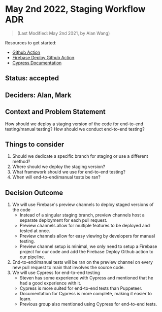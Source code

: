 # May 2nd 2022, Staging Workflow ADR
> (Last Modified: May 2nd 2021, by Alan Wang)

Resources to get started:

- [Github Action](https://github.com/cse112-sp22-group4/Electric-Pomato/blob/main/.github/workflows/staging.yml)
- [Firebase Deploy Github Action](https://github.com/marketplace/actions/deploy-to-firebase-hosting)
- [Cypress Documentation](https://docs.cypress.io/guides/overview/why-cypress)

## Status: accepted

## Deciders: Alan, Mark

## Context and Problem Statement

How should we deploy a staging version of the code for end-to-end testing/manual testing?
How should we conduct end-to-end testing? 

## Things to consider

1. Should we dedicate a specific branch for staging or use a different method?
2. Where should we deploy the staging version? 
3. What framework should we use for end-to-end testing? 
4. When will end-to-end/manual tests be ran? 

## Decision Outcome

1. We will use Firebase's preview channels to deploy staged versions of the code
   - Instead of a singular staging branch, preview channels host a separate deployment for each pull request.
   - Preview channels allow for multiple features to be deployed and tested at once.
   - Preview channels allow for easy viewing by developers for manual testing.
   - Preview channel setup is minimal, we only need to setup a Firebase project for our code and add the Firebase Deploy Github action to our pipeline.
2. End-to-end/manual tests will be ran on the preview channel on every new pull request to main that involves the source code.
3. We will use Cypress for end-to-end testing 
   - Steven has some experience with Cypress and mentioned that he had a good experience with it.
   - Cypress is more suited for end-to-end tests than Puppeteer.
   - Documentation for Cypress is more complete, making it easier to learn.
   - Previous group also mentioned using Cypress for end-to-end tests.    